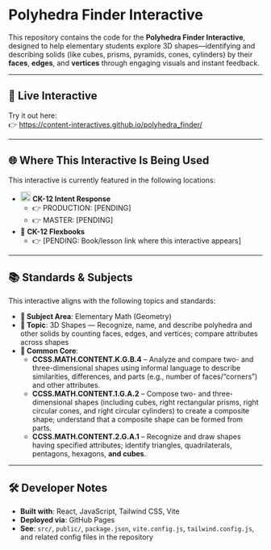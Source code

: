 # Polyhedra Finder Interactive

This repository contains the code for the **Polyhedra Finder Interactive**, designed to help elementary students explore 3D shapes—identifying and describing solids (like cubes, prisms, pyramids, cones, cylinders) by their **faces**, **edges**, and **vertices** through engaging visuals and instant feedback.

---

## 🔗 Live Interactive

Try it out here:  
👉 https://content-interactives.github.io/polyhedra_finder/

---

## 🌐 Where This Interactive Is Being Used

This interactive is currently featured in the following locations:

- <img width="20" height="20" alt="image" src="https://github.com/user-attachments/assets/5d12571f-8e12-4441-98ab-c0bc94069a96" /> **CK-12 Intent Response**
  - 👉 PRODUCTION: [PENDING]
  - 👉 MASTER: [PENDING]
- 📘 **CK-12 Flexbooks**
  - 👉 [PENDING: Book/lesson link where this interactive appears]

---

## 📚 Standards & Subjects

This interactive aligns with the following topics and standards:

- **📂 Subject Area**: Elementary Math (Geometry)
- **🔷 Topic**: 3D Shapes — Recognize, name, and describe polyhedra and other solids by counting faces, edges, and vertices; compare attributes across shapes
- **📏 Common Core**:
  - **CCSS.MATH.CONTENT.K.G.B.4** – Analyze and compare two- and three-dimensional shapes using informal language to describe similarities, differences, and parts (e.g., number of faces/“corners”) and other attributes.
  - **CCSS.MATH.CONTENT.1.G.A.2** – Compose two- and three-dimensional shapes (including cubes, right rectangular prisms, right circular cones, and right circular cylinders) to create a composite shape; understand that a composite shape can be formed from parts.
  - **CCSS.MATH.CONTENT.2.G.A.1** – Recognize and draw shapes having specified attributes; identify triangles, quadrilaterals, pentagons, hexagons, **and cubes**.

---

## 🛠️ Developer Notes

- **Built with**: React, JavaScript, Tailwind CSS, Vite
- **Deployed via**: GitHub Pages
- **See**: `src/`, `public/`, `package.json`, `vite.config.js`, `tailwind.config.js`, and related config files in the repository
